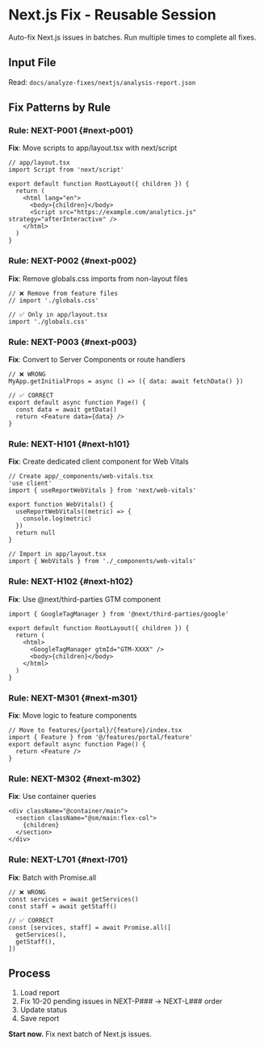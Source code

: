 # Next.js Fix - Reusable Session

Auto-fix Next.js issues in batches. Run multiple times to complete all fixes.

## Input File

Read: `docs/analyze-fixes/nextjs/analysis-report.json`

## Fix Patterns by Rule

### Rule: NEXT-P001 {#next-p001}

**Fix**: Move scripts to app/layout.tsx with next/script

```tsx
// app/layout.tsx
import Script from 'next/script'

export default function RootLayout({ children }) {
  return (
    <html lang="en">
      <body>{children}</body>
      <Script src="https://example.com/analytics.js" strategy="afterInteractive" />
    </html>
  )
}
```

### Rule: NEXT-P002 {#next-p002}

**Fix**: Remove globals.css imports from non-layout files

```tsx
// ❌ Remove from feature files
// import './globals.css'

// ✅ Only in app/layout.tsx
import './globals.css'
```

### Rule: NEXT-P003 {#next-p003}

**Fix**: Convert to Server Components or route handlers

```tsx
// ❌ WRONG
MyApp.getInitialProps = async () => ({ data: await fetchData() })

// ✅ CORRECT
export default async function Page() {
  const data = await getData()
  return <Feature data={data} />
}
```

### Rule: NEXT-H101 {#next-h101}

**Fix**: Create dedicated client component for Web Vitals

```tsx
// Create app/_components/web-vitals.tsx
'use client'
import { useReportWebVitals } from 'next/web-vitals'

export function WebVitals() {
  useReportWebVitals((metric) => {
    console.log(metric)
  })
  return null
}

// Import in app/layout.tsx
import { WebVitals } from './_components/web-vitals'
```

### Rule: NEXT-H102 {#next-h102}

**Fix**: Use @next/third-parties GTM component

```tsx
import { GoogleTagManager } from '@next/third-parties/google'

export default function RootLayout({ children }) {
  return (
    <html>
      <GoogleTagManager gtmId="GTM-XXXX" />
      <body>{children}</body>
    </html>
  )
}
```

### Rule: NEXT-M301 {#next-m301}

**Fix**: Move logic to feature components

```tsx
// Move to features/{portal}/{feature}/index.tsx
import { Feature } from '@/features/portal/feature'
export default async function Page() {
  return <Feature />
}
```

### Rule: NEXT-M302 {#next-m302}

**Fix**: Use container queries

```tsx
<div className="@container/main">
  <section className="@sm/main:flex-col">
    {children}
  </section>
</div>
```

### Rule: NEXT-L701 {#next-l701}

**Fix**: Batch with Promise.all

```tsx
// ❌ WRONG
const services = await getServices()
const staff = await getStaff()

// ✅ CORRECT
const [services, staff] = await Promise.all([
  getServices(),
  getStaff(),
])
```

## Process

1. Load report
2. Fix 10-20 pending issues in NEXT-P### → NEXT-L### order
3. Update status
4. Save report

**Start now.** Fix next batch of Next.js issues.
